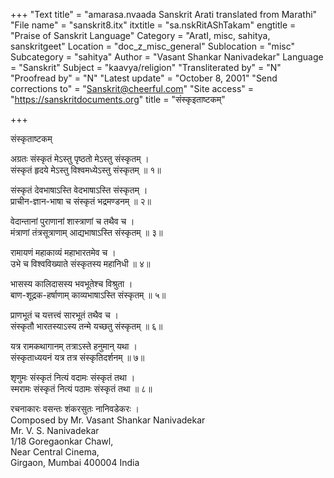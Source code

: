 +++
"Text title" = "amarasa.nvaada Sanskrit Arati translated from Marathi"
"File name" = "sanskrit8.itx"
itxtitle = "sa.nskRitAShTakam"
engtitle = "Praise of Sanskrit Language"
Category = "AratI, misc, sahitya, sanskritgeet"
Location = "doc_z_misc_general"
Sublocation = "misc"
Subcategory = "sahitya"
Author = "Vasant Shankar Nanivadekar"
Language = "Sanskrit"
Subject = "kaavya/religion"
"Transliterated by" = "N"
"Proofread by" = "N"
"Latest update" = "October 8, 2001"
"Send corrections to" = "Sanskrit@cheerful.com"
"Site access" = "https://sanskritdocuments.org"
title = "संस्कृइताष्टकम्"

+++
  
 संस्कृताष्टकम्   
  
अग्रतः संस्कृतं मेऽस्तु पृष्ठतो मेऽस्तु संस्कृतम् ।  
संस्कृतं हृदये मेऽस्तु विश्वमध्येऽस्तु संस्कृतम् ॥ १॥  
  
संस्कृतं देवभाषाऽस्ति वेदभाषाऽस्ति संस्कृतम् ।  
प्राचीन-ज्ञान-भाषा च संस्कृतं भद्रमण्डनम् ॥ २॥  
  
वेदान्तानां पुराणानां शास्त्राणां च तथैव च ।  
मंत्राणां तंत्रसूत्राणाम् आद्यभाषाऽस्ति संस्कृतम् ॥ ३॥  
  
रामायणं महाकाव्यं महाभारतमेव च ।  
उभे च विश्वविख्याते संस्कृतस्य महानिधी ॥ ४॥  
  
भासस्य कालिदासस्य भवभूतेश्च विश्रुता ।  
बाण-शूद्रक-हर्षाणाम् काव्यभाषाऽस्ति संस्कृतम् ॥ ५॥  
  
प्राणभूतं च यत्तत्त्वं सारभूतं तथैव च ।  
संस्कृतौ भारतस्याऽस्य तन्मे यच्छतु संस्कृतम् ॥ ६॥  
  
यत्र रामकथागानम् तत्राऽस्ते हनुमान् यथा ।  
संस्कृताध्ययनं यत्र तत्र संस्कृतिदर्शनम् ॥ ७॥  
  
श‍ृणुमः संस्कृतं नित्यं वदामः संस्कृतं तथा ।  
स्मरामः संस्कृतं नित्यं पठामः संस्कृतं तथा ॥ ८॥  
  
  
  
  
   
रचनाकारः वसन्तः शंकरसुतः नानिवडेकरः ।  
 Composed by Mr. Vasant Shankar Nanivadekar  
Mr. V. S. Nanivadekar  
1/18 Goregaonkar Chawl,  
Near Central Cinema,  
Girgaon, Mumbai 400004 India  
  
